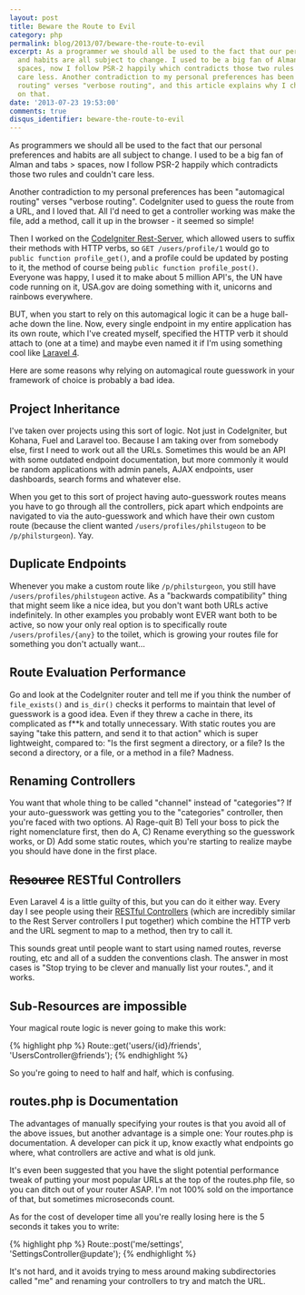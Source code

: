 ```yaml
---
layout: post
title: Beware the Route to Evil
category: php
permalink: blog/2013/07/beware-the-route-to-evil
excerpt: As a programmer we should all be used to the fact that our personal preferences
  and habits are all subject to change. I used to be a big fan of Alman and tabs &gt;
  spaces, now I follow PSR-2 happily which contradicts those two rules and couldn't
  care less. Another contradiction to my personal preferences has been "automagical
  routing" verses "verbose routing", and this article explains why I changed my opinion
  on that.
date: '2013-07-23 19:53:00'
comments: true
disqus_identifier: beware-the-route-to-evil
---
```


As programmers we should all be used to the fact that our personal preferences and habits are all subject to change. I used to be a big fan of Alman and tabs > spaces, now I follow PSR-2 happily which contradicts those two rules and couldn't care less.

Another contradiction to my personal preferences has been "automagical routing" verses "verbose routing". CodeIgniter used to guess the route from a URL, and I loved that. All I'd need to get a controller working was make the file, add a method, call it up in the browser - it seemed so simple!

Then I worked on the [CodeIgniter Rest-Server](https://github.com/philsturgeon/codeigniter-restserver), which allowed users to suffix their methods with HTTP verbs, so `GET /users/profile/1` would go to `public function profile_get()`, and a profile could be updated by posting to it, the method of course being `public function profile_post()`. Everyone was happy, I used it to make about 5 million API's, the UN have code running on it, USA.gov are doing something with it, unicorns and rainbows everywhere.

BUT, when you start to rely on this automagical logic it can be a huge ball-ache down the line. Now, every single endpoint in my entire application has its own route, which I've created myself, specified the HTTP verb it should attach to (one at a time) and maybe even named it if I'm using something cool like [Laravel 4](http://laravel.com/docs/routing#named-routes).

Here are some reasons why relying on automagical route guesswork in your framework of choice is probably a bad idea.

## Project Inheritance

I've taken over projects using this sort of logic. Not just in CodeIgniter, but Kohana, Fuel and Laravel too. Because I am taking over from somebody else, first I need to work out all the URLs. Sometimes this would be an API with some outdated endpoint documentation, but more commonly it would be random applications with admin panels, AJAX endpoints, user dashboards, search forms and whatever else. 

When you get to this sort of project having auto-guesswork routes means you have to go through all the controllers, pick apart which endpoints are navigated to via the auto-guesswork and which have their own custom route (because the client wanted `/users/profiles/philstugeon` to be `/p/philsturgeon`). Yay.

## Duplicate Endpoints

Whenever you make a custom route like `/p/philsturgeon`, you still have `/users/profiles/philstugeon` active. As a "backwards compatibility" thing that might seem like a nice idea, but you don't want both URLs active indefinitely. In other examples you probably wont EVER want both to be active, so now your only real option is to specifically route `/users/profiles/{any}` to the toilet, which is growing your routes file for something you don't actually want…

## Route Evaluation Performance

Go and look at the CodeIgniter router and tell me if you think the number of `file_exists()` and `is_dir()` checks it performs to maintain that level of guesswork is a good idea. Even if they threw a cache in there, its complicated as f**k and totally unnecessary. With static routes you are saying "take this pattern, and send it to that action" which is super lightweight, compared to: "Is the first segment a directory, or a file? Is the second a directory, or a file, or a method in a file? Madness.

## Renaming Controllers

You want that whole thing to be called "channel" instead of "categories"? If your auto-guesswork was getting you to the "categories" controller, then you're faced with two options. A) Rage-quit B) Tell your boss to pick the right nomenclature first, then do A, C) Rename everything so the guesswork works, or D) Add some static routes, which you're starting to realize maybe you should have done in the first place.

## <strike>Resource</strike> RESTful Controllers

Even Laravel 4 is a little guilty of this, but you can do it either way. Every day I see people using their [RESTful Controllers](http://laravel.com/docs/controllers#restful-controllers) (which are incredibly similar to the Rest Server controllers I put together) which combine the HTTP verb and the URL segment to map to a method, then try to call it. 

This sounds great until people want to start using named routes, reverse routing, etc and all of a sudden the conventions clash. The answer in most cases is "Stop trying to be clever and manually list your routes.", and it works.

## Sub-Resources are impossible

Your magical route logic is never going to make this work:

{% highlight php %}
Route::get('users/{id}/friends', 'UsersController@friends');
{% endhighlight %}

So you're going to need to half and half, which is confusing.

## routes.php is Documentation

The advantages of manually specifying your routes is that you avoid all of the above issues, but another advantage is a simple one: Your routes.php is documentation. A developer can pick it up, know exactly what endpoints go where, what controllers are active and what is old junk.

It's even been suggested that you have the slight potential performance tweak of putting your most popular URLs at the top of the routes.php file, so you can ditch out of your router ASAP. I'm not 100% sold on the importance of that, but sometimes microseconds count.

As for the cost of developer time all you're really losing here is the 5 seconds it takes you to write:

{% highlight php %}
Route::post('me/settings', 'SettingsController@update');
{% endhighlight %}

It's not hard, and it avoids trying to mess around making subdirectories called "me" and renaming your controllers to try and match the URL.